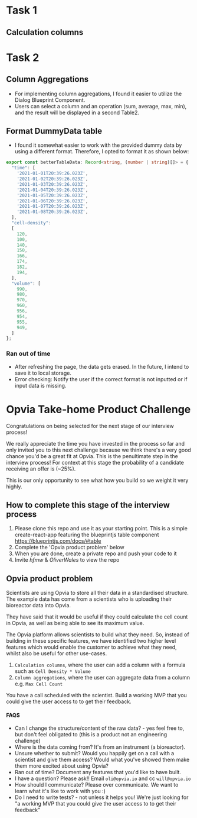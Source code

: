 # Task 1 
## Calculation columns

# Task 2
## Column Aggregations

- For implementing column aggregations, I found it easier to utilize the Dialog Blueprint Component.
- Users can select a column and an operation (sum, average, max, min), and the result will be displayed in a second Table2.

## Format DummyData table

- I found it somewhat easier to work with the provided dummy data by using a different format. Therefore, I opted to format it as shown below:

```typescript
export const betterTableData: Record<string, (number | string)[]> = {
  "time": [
    '2021-01-01T20:39:26.023Z',
    '2021-01-02T20:39:26.023Z',
    '2021-01-03T20:39:26.023Z',
    '2021-01-04T20:39:26.023Z',
    '2021-01-05T20:39:26.023Z',
    '2021-01-06T20:39:26.023Z',
    '2021-01-07T20:39:26.023Z',
    '2021-01-08T20:39:26.023Z',
  ],
  "cell-density": 
  [
    120,
    100,
    140,
    150,
    166,
    174,
    182,
    194,
  ],
  "volume": [
    990,
    980,
    970,
    960,
    956,
    954,
    955,
    949,
  ]
};
```



### Ran out of time

- After refreshing the page, the data gets erased. In the future, I intend to save it to local storage.
- Error checking: Notify the user if the correct format is not inputted or if input data is missing.


# Opvia Take-home Product Challenge

Congratulations on being selected for the next stage of our interview process!

We really appreciate the time you have invested in the process so far and only invited you to this next challenge because we think there's a very good chance you'd be a great fit at Opvia. This is the penultimate step in the interview process! For context at this stage the probability of a candidate receiving an offer is (~25%).

This is our only opportunity to see what how you build so we weight it very highly.

## How to complete this stage of the interview process

1. Please clone this repo and use it as your starting point. This is a simple create-react-app featuring the blueprintjs table component https://blueprintjs.com/docs/#table
2. Complete the 'Opvia product problem' below
3. When you are done, create a private repo and push your code to it
4. Invite _hfmw_ & _OliverWales_ to view the repo

## Opvia product problem

Scientists are using Opvia to store all their data in a standardised structure. The example data has come from a scientists who is uploading their bioreactor data into Opvia.

They have said that it would be useful if they could calculate the cell count in Opvia, as well as being able to see its maximum value.

The Opvia platform allows scientists to build what they need. So, instead of building in these specific features, we have identified two higher level features which would enable the customer to achieve what they need, whilst also be useful for other use-cases.

1. `Calculation columns`, where the user can add a column with a formula such as `Cell Density * Volume`
2. `Column aggregations`, where the user can aggregate data from a column e.g. `Max Cell Count`

You have a call scheduled with the scientist. Build a working MVP that you could give the user access to to get their feedback.

#### FAQS

- Can I change the structure/content of the raw data? - yes feel free to, but don't feel obligated to (this is a product not an engineering challenge)
- Where is the data coming from? It's from an instrument (a bioreactor). 
- Unsure whether to submit? Would you happily get on a call with a scientist and give them access? Would what you've showed them make them more excited about using Opvia?
- Ran out of time? Document any features that you'd like to have built.
- I have a question? Please ask!! Email `oli@opvia.io` and cc  `will@opvia.io`
- How should I communicate? Please over communicate. We want to learn what it's like to work with you :)
- Do I need to write tests? - not unless it helps you! We're just looking for "a working MVP that you could give the user access to to get their feedback"
